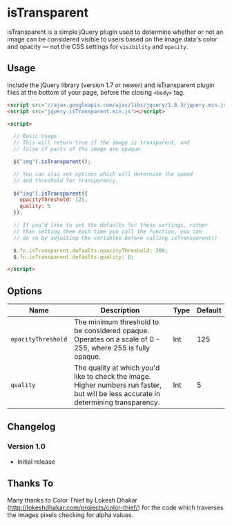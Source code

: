 # isTransparent

isTransparent is a simple jQuery plugin used to determine whether or not an image can be considered visible to users based on the image data's color and opacity — not the CSS settings for `visibility` and `opacity`.

## Usage

Include the jQuery library (version 1.7 or newer) and isTransparent plugin files at the bottom of your page, before the closing `<body>` tag.

```html
<script src="//ajax.googleapis.com/ajax/libs/jquery/1.8.3/jquery.min.js"></script>
<script src="jquery.isTransparent.min.js"></script>

<script>

  // Basic Usage
  // This will return true if the image is transparent, and
  // false if parts of the image are opaque.

  $("img").isTransparent();

  // You can also set options which will determine the speed
  // and threshold for transparency.
  
  $("img").isTransparent({
    opacityThreshold: 125,
    quality: 5
  });

  // If you'd like to set the defaults for these settings, rather
  // than setting them each time you call the function, you can
  // do so by adjusting the variables before calling isTransparent()

  $.fn.isTransparent.defaults.opacityThreshold: 200;
  $.fn.isTransparent.defaults.quality: 0;

</script>
```

## Options

| Name | Description | Type | Default |
|------|-------------|------|---------|
| `opacityThreshold` | The minimum threshold to be considered opaque. Operates on a scale of 0 - 255, where 255 is fully opaque. | Int | 125 |
| `quality` | The quality at which you'd like to check the image. Higher numbers run faster, but will be less accurate in determining transparency. | Int | 5 |

## Changelog

### Version 1.0

* Initial release

## Thanks To

Many thanks to Color Thief by Lokesh Dhakar (http://lokeshdhakar.com/projects/color-thief/) for the code which traverses the images pixels checking for alpha values.